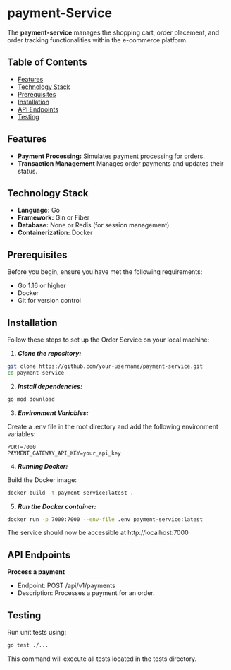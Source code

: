# payment-Service

The **payment-service** manages the shopping cart, order placement, and order tracking functionalities within the e-commerce platform.

## Table of Contents

- [Features](#features)
- [Technology Stack](#technology-stack)
- [Prerequisites](#prerequisites)
- [Installation](#installation)
- [API Endpoints](#api-endpoints)
- [Testing](#testing)


## Features

- **Payment Processing:** Simulates payment processing for orders.
- **Transaction Management** Manages order payments and updates their status.

## Technology Stack

- **Language:** Go
- **Framework:** Gin or Fiber
- **Database:** None or Redis (for session management)
- **Containerization:** Docker

## Prerequisites

Before you begin, ensure you have met the following requirements:

* Go 1.16 or higher
* Docker
* Git for version control

## Installation

Follow these steps to set up the Order Service on your local machine:

1. ***Clone the repository:***

```bash
git clone https://github.com/your-username/payment-service.git
cd payment-service
```
2. ***Install dependencies:***

```bash
go mod download
```

3. ***Environment Variables:***

Create a .env file in the root directory and add the following environment variables:

```properties
PORT=7000
PAYMENT_GATEWAY_API_KEY=your_api_key
```

4. ***Running Docker:***

Build the Docker image:

```bash
docker build -t payment-service:latest .
```

5. ***Run the Docker container:***

```bash
docker run -p 7000:7000 --env-file .env payment-service:latest
```
The service should now be accessible at http://localhost:7000

## API Endpoints

**Process a payment**
* Endpoint: POST /api/v1/payments
* Description: Processes a payment for an order.

  
## Testing
Run unit tests using:

```bash
go test ./...
```
This command will execute all tests located in the tests directory.
